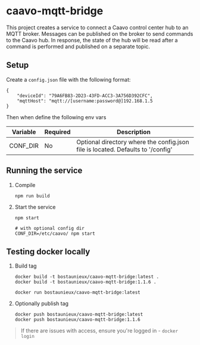 # caavo-mqtt-bridge

This project creates a service to connect a Caavo control center hub to an MQTT broker. Messages can be published on the broker to send commands to the Caavo hub. In response, the state of the hub will be read after a command is performed and published on a separate topic.

## Setup

Create a `config.json` file with the following format:

```
{
    "deviceId": "79A6FB83-2D23-43FD-ACC3-3A756D392CFC",
	"mqttHost": "mqtt://[username:password@]192.168.1.5
}
```

Then when define the following env vars

| Variable  | Required | Description      |
| ----------| -------- | -----------------
| CONF_DIR  | No	   | Optional directory where the config.json file is located. Defaults to '/config' |


## Running the service
1. Compile 
	```
	npm run build
	```
2. Start the service
	```
	npm start

	# with optional config dir
	CONF_DIR=/etc/caavo/ npm start
	```

## Testing docker locally

1. Build tag
	```
	docker build -t bostaunieux/caavo-mqtt-bridge:latest .
	docker build -t bostaunieux/caavo-mqtt-bridge:1.1.6 .
	
	docker run bostaunieux/caavo-mqtt-bridge:latest
	```
3. Optionally publish tag
	```
	docker push bostaunieux/caavo-mqtt-bridge:latest
	docker push bostaunieux/caavo-mqtt-bridge:1.1.6
	```

> If there are issues with access, ensure you're logged in - `docker login`
